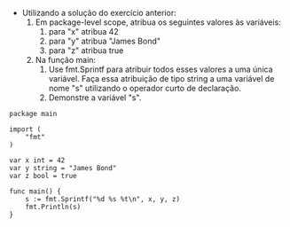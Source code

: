 - Utilizando a solução do exercício anterior:
    1. Em package-level scope, atribua os seguintes valores às variáveis:
        1. para "x" atribua 42
        2. para "y" atribua "James Bond"
        3. para "z" atribua true
    2. Na função main:
        1. Use fmt.Sprintf para atribuir todos esses valores a uma única variável. Faça essa atribuição de tipo string a uma variável de nome "s" utilizando o operador curto de declaração.
        2. Demonstre a variável "s".

```
package main

import (
	"fmt"
)

var x int = 42
var y string = "James Bond"
var z bool = true

func main() {
	s := fmt.Sprintf("%d %s %t\n", x, y, z)
	fmt.Println(s)
}
```
